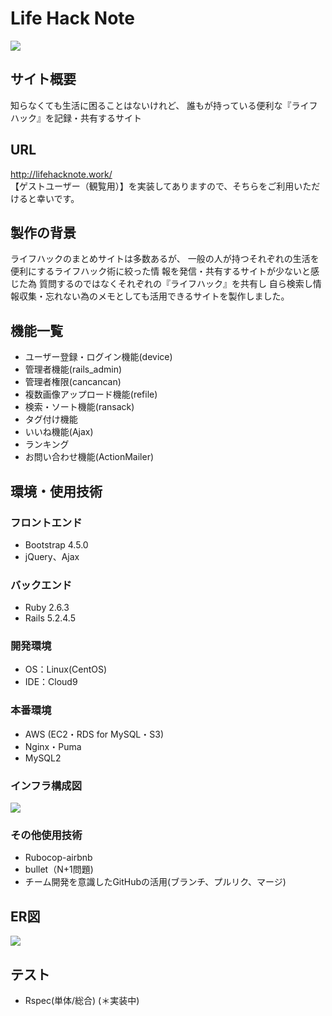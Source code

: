 # Life Hack Note
![](https://user-images.githubusercontent.com/75869555/114269354-8df30d80-9a41-11eb-9027-955a3750028d.png)

## サイト概要
知らなくても生活に困ることはないけれど、
誰もが持っている便利な『ライフハック』を記録・共有するサイト

## URL
http://lifehacknote.work/  
【ゲストユーザー（観覧用）】を実装してありますので、そちらをご利用いただけると幸いです。

## 製作の背景
ライフハックのまとめサイトは多数あるが、 
一般の人が持つそれぞれの生活を便利にするライフハック術に絞った情
報を発信・共有するサイトが少ないと感じた為
質問するのではなくそれぞれの『ライフハック』を共有し
自ら検索し情報収集・忘れない為のメモとしても活用できるサイトを製作しました。
 
## 機能一覧
* ユーザー登録・ログイン機能(device)
* 管理者機能(rails_admin)
* 管理者権限(cancancan)
* 複数画像アップロード機能(refile)
* 検索・ソート機能(ransack)
* タグ付け機能
* いいね機能(Ajax)
* ランキング
* お問い合わせ機能(ActionMailer)


## 環境・使用技術

### フロントエンド
* Bootstrap 4.5.0
* jQuery、Ajax

### バックエンド
* Ruby 2.6.3
* Rails 5.2.4.5

### 開発環境
* OS：Linux(CentOS)
* IDE：Cloud9

### 本番環境
* AWS (EC2・RDS for MySQL・S3)
* Nginx・Puma
* MySQL2

### インフラ構成図
![](https://user-images.githubusercontent.com/75869555/114294339-e1646a80-9ad8-11eb-8e59-fb210923f551.png)

### その他使用技術
* Rubocop-airbnb
* bullet（N+1問題)
* チーム開発を意識したGitHubの活用(ブランチ、プルリク、マージ)

## ER図
![](https://user-images.githubusercontent.com/75869555/114273092-c56ab580-9a53-11eb-89b5-83f84b424869.png)


## テスト
* Rspec(単体/総合) (＊実装中)




